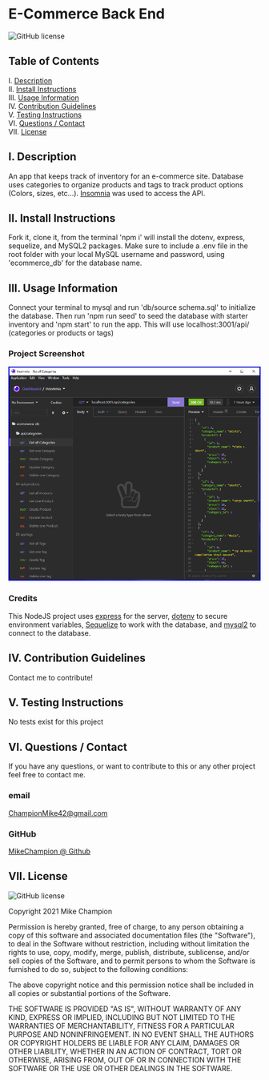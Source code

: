 # E-Commerce Back End

![GitHub license](https://img.shields.io/badge/license-MIT-blue.svg)

## Table of Contents

I. [Description](#description)  
II. [Install Instructions](#install-instructions)  
III. [Usage Information](#usage-information)  
IV. [Contribution Guidelines](#contribution-guidelines)  
V. [Testing Instructions](#testing-instructions)  
VI. [Questions / Contact](#contact)  
VII. [License](#license)

## <a id="description">I. Description</a>

An app that keeps track of inventory for an e-commerce site. Database uses categories to organize products and tags to track product options (Colors, sizes, etc...). <a href="https://insomnia.rest/" target="_blank">Insomnia</a> was used to access the API.

## <a id="install-instructions">II. Install Instructions</a>

Fork it, clone it, from the terminal 'npm i' will install the dotenv, express, sequelize, and MySQL2 packages. Make sure to include a .env file in the root folder with your local MySQL username and password, using 'ecommerce_db' for the database name.

## <a id="usage-information">III. Usage Information</a>

Connect your terminal to mysql and run 'db/source schema.sql' to initialize the database. Then run 'npm run seed' to seed the database with starter inventory and 'npm start' to run the app. This will use localhost:3001/api/ (categories or products or tags)

### Project Screenshot

![E-commerce back end screenshot 1](./assets/images/screenshot.png)

### Credits

This NodeJS project uses <a href="https://www.npmjs.com/package/express" target="_blank">express</a> for the server, <a href="https://www.npmjs.com/package/dotenv" target="_blank">dotenv</a> to secure environment variables, <a href="https://www.npmjs.com/package/sequelize" target="_blank">Sequelize</a> to work with the database, and <a href="https://www.npmjs.com/package/mysql2" target="_blank">mysql2</a> to connect to the database.

## <a id="contribution-guidelines">IV. Contribution Guidelines</a>

Contact me to contribute!

## <a id="testing-instructions">V. Testing Instructions</a>

No tests exist for this project

## <a id="contact">VI. Questions / Contact</a>

If you have any questions, or want to contribute to this or any other project feel free to contact me.

### email

ChampionMike42@gmail.com

### GitHub

<a href="https://github.com/MikeChampion" target="_blank">MikeChampion @ Github</a>

## <a id="license">VII. License</a>

![GitHub license](https://img.shields.io/badge/license-MIT-blue.svg)

<p>Copyright 2021 Mike Champion</p> 
        <p>Permission is hereby granted, free of charge, to any person obtaining a copy of this software and associated documentation files (the "Software"), to deal in the Software without restriction, including without limitation the rights to use, copy, modify, merge, publish, distribute, sublicense, and/or sell copies of the Software, and to permit persons to whom the Software is furnished to do so, subject to the following conditions:</p>
        <p>The above copyright notice and this permission notice shall be included in all copies or substantial portions of the Software.</p>
        <p>THE SOFTWARE IS PROVIDED "AS IS", WITHOUT WARRANTY OF ANY KIND, EXPRESS OR IMPLIED, INCLUDING BUT NOT LIMITED TO THE WARRANTIES OF MERCHANTABILITY, FITNESS FOR A PARTICULAR PURPOSE AND NONINFRINGEMENT. IN NO EVENT SHALL THE AUTHORS OR COPYRIGHT HOLDERS BE LIABLE FOR ANY CLAIM, DAMAGES OR OTHER LIABILITY, WHETHER IN AN ACTION OF CONTRACT, TORT OR OTHERWISE, ARISING FROM, OUT OF OR IN CONNECTION WITH THE SOFTWARE OR THE USE OR OTHER DEALINGS IN THE SOFTWARE.</p>

